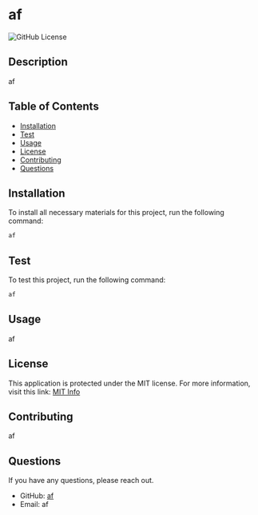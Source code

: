 # af
![GitHub License](https://img.shields.io/badge/License-MIT-blue.svg)
  ## Description
  af
  ## Table of Contents
  * [Installation](#installation)
  * [Test](#test)
  * [Usage](#usage)
  * [License](#license)
  * [Contributing](#contributing)
  * [Questions](#questions)
  
  ## Installation
  To install all necessary materials for this project, run the following command:
  ```bash
  af
```
  ## Test
  To test this project, run the following command:
  ```bash
  af
```
  ## Usage
  af
  ## License
  This application is protected under the MIT license.
  For more information, visit this link: [MIT Info](https://opensource.org/licenses/MIT)
  ## Contributing
  af
  ## Questions
  If you have any questions, please reach out.
  * GitHub: [af](https://github.com/af)
  * Email: af
